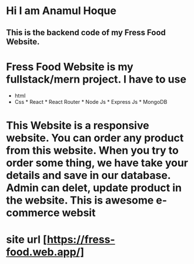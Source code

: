 # Hi I am Anamul Hoque
## This is the backend code of my Fress Food Website.

# Fress Food Website is my fullstack/mern project. I have to use 
* html 
* Css * React * React Router * Node Js * Express Js * MongoDB
# This Website is a responsive website. You can order any product from this website. When you try to order some thing, we have take your details and save in our database. Admin can delet, update product in the website. This is awesome e-commerce websit

# site url [https://fress-food.web.app/]
